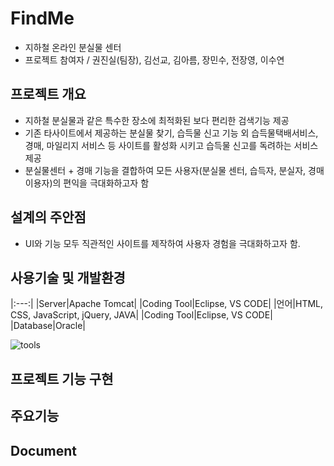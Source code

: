 # FindMe
- 지하철 온라인 분실물 센터
- 프로젝트 참여자 / 권진실(팀장), 김선교, 김아름, 장민수, 전장영, 이수연 

## 프로젝트 개요
- 지하철 분실물과 같은 특수한 장소에 최적화된 보다 편리한 검색기능 제공
- 기존 타사이트에서 제공하는 분실물 찾기, 습득물 신고 기능 외 습득물택배서비스, 경매, 마일리지 서비스 등
사이트를 활성화 시키고 습득물 신고를 독려하는 서비스 제공 
- 분실물센터 + 경매 기능을 결합하여 모든 사용자(분실물 센터, 습득자, 분실자, 경매이용자)의 편익을 극대화하고자 함

## 설계의 주안점
- UI와 기능 모두 직관적인 사이트를 제작하여 사용자 경험을 극대화하고자 함. 

## 사용기술 및 개발환경
|:---:|
|Server|Apache Tomcat|
|Coding Tool|Eclipse, VS CODE|
|언어|HTML, CSS, JavaScript, jQuery, JAVA|
|Coding Tool|Eclipse, VS CODE|
|Database|Oracle|




![tools](https://user-images.githubusercontent.com/40844404/157788090-eb8c89c0-e109-4951-8ede-cb5afc0877ef.jpg)

## 프로젝트 기능 구현

## 주요기능

## Document
